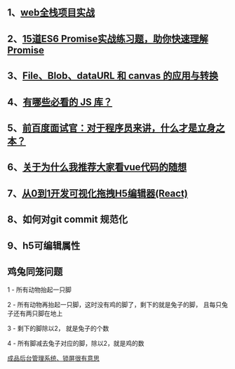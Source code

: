 ## 1、[web全栈项目实战](https://learn.kaikeba.com/catalog/210700?type=1)





## 2、[15道ES6 Promise实战练习题，助你快速理解Promise](https://mp.weixin.qq.com/s/tetfPizYwMtr-XlBRfZAQA)

## 3、[File、Blob、dataURL 和 canvas 的应用与转换](https://mp.weixin.qq.com/s/2MVjduB4aK3T4QuFerlXSQ)

## 4、[有哪些必看的 JS 库？](https://www.zhihu.com/question/429436558/answer/1853594979)

## 5、[前百度面试官：对于程序员来讲，什么才是立身之本？](http://deal.kaikeba.com/link/cfe138cc-cfe9-4321-88b7-0a71fd6a8ade?share_token=W3pfOETq&spread_id=d2e09272-00cd-4838-9226-fd7a8d83922d&utm_medium=%E5%BE%AE%E4%BF%A1%E5%A5%BD%E5%8F%8B&utm_source=%E8%B5%84%E6%96%99%E9%93%BE%E6%8E%A5%E5%85%A5%E5%BA%93&utm_content=%E5%89%8D%E7%99%BE%E5%BA%A6%E9%9D%A2%E8%AF%95%E5%AE%98%EF%BC%9A%E5%AF%B9%E4%BA%8E%E7%A8%8B%E5%BA%8F%E5%91%98%E6%9D%A5%E8%AE%B2%EF%BC%8C%E4%BB%80%E4%B9%88%E6%89%8D%E6%98%AF%E7%AB%8B%E8%BA%AB%E4%B9%8B%E6%9C%AC%EF%BC%9F)

## 6、[关于为什么我推荐大家看vue代码的随想](https://mp.weixin.qq.com/s/AgU-WzSh1bnWGaUL-ZgtmA)

## 7、[从0到1开发可视化拖拽H5编辑器(React)](https://juejin.cn/post/6934881286527909896)



## 8、如何对git commit 规范化





## 9、h5可编辑属性





## 鸡兔同笼问题

1 - 所有动物抬起一只脚

2 - 所有动物再抬起一只脚，这时没有鸡的脚了，剩下的就是兔子的脚，      且每只兔子还有两只脚在地上

3 - 剩下的脚除以2， 就是兔子的个数

4 - 所有脚减去兔子对应的脚，除以2，就是鸡的数









[成品后台管理系统、锁屏很有意思](https://vvbin.cn/next)

